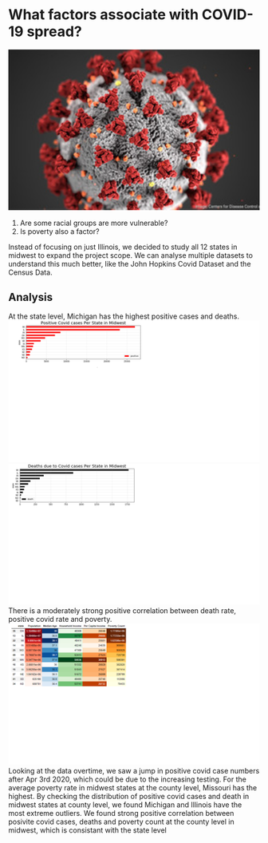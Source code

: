 # What factors associate with COVID-19 spread?
![covid](proj1.jpg)

  1. Are some racial groups are more vulnerable?
  2. Is poverty also a factor?

Instead of focusing on just Illinois, we decided to study all 12 states in midwest to expand the project scope.
We can analyse multiple datasets to understand this much better, like the John Hopkins Covid Dataset and the  Census Data. 

## Analysis
At the state level, Michigan has the highest positive cases and deaths.
![MI1](covid1.png)
![MI2](covid2.png)
There is a moderately strong positive correlation between death rate, positive covid rate and poverty.
![MI3](covid3.png)
Looking at the data overtime, we saw a jump in positive covid case numbers after Apr 3rd 2020, which could be due to the increasing testing.
For the average poverty rate in midwest states at the county level, Missouri has the highest.
By checking the distribution of positive covid cases and death in midwest states at county level, we found Michigan and Illinois have the most extreme outliers.
We found strong positive correlation between posivite covid cases, deaths and poverty count at the county level in midwest, which is consistant with the state level
